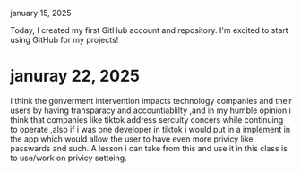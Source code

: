 january 15, 2025

Today, I created my first GitHub account and repository. I'm excited to start using GitHub for my projects!

# januray 22, 2025
I think the gonverment intervention impacts technology companies and their users by having transparacy and accountiablilty ,and in my humble opinion i think that companies like tiktok address sercuity concers while continuing to operate ,also if i was one developer in tiktok i would put in a implement in the app which would allow the user to have even more privicy like passwards and such. A lesson i can take from this and use it in this class is to use/work on privicy setteing.
